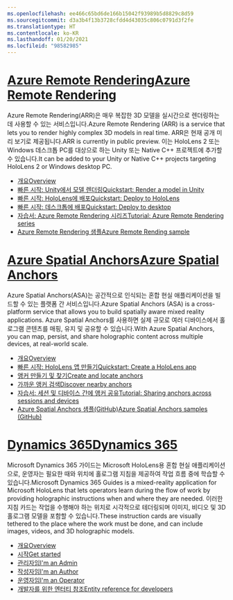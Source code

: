 ```yaml
---
ms.openlocfilehash: ee466c65bd6de166b15042f93989b5d8829c8d59
ms.sourcegitcommit: d3a3b4f13b3728cfdd4d43035c806c0791d3f2fe
ms.translationtype: HT
ms.contentlocale: ko-KR
ms.lasthandoff: 01/20/2021
ms.locfileid: "98582985"
---
```

# <a name="azure-remote-rendering"></a>[<span data-ttu-id="f87b3-101">Azure Remote Rendering</span><span class="sxs-lookup"><span data-stu-id="f87b3-101">Azure Remote Rendering</span></span>](#tab/arr)

<span data-ttu-id="f87b3-102">Azure Remote Rendering(ARR)은 매우 복잡한 3D 모델을 실시간으로 렌더링하는 데 사용할 수 있는 서비스입니다.</span><span class="sxs-lookup"><span data-stu-id="f87b3-102">Azure Remote Rendering (ARR) is a service that lets you to render highly complex 3D models in real time.</span></span> <span data-ttu-id="f87b3-103">ARR은 현재 공개 미리 보기로 제공됩니다.</span><span class="sxs-lookup"><span data-stu-id="f87b3-103">ARR is currently in public preview.</span></span> <span data-ttu-id="f87b3-104">이는 HoloLens 2 또는 Windows 데스크톱 PC를 대상으로 하는 Unity 또는 Native C++ 프로젝트에 추가할 수 있습니다.</span><span class="sxs-lookup"><span data-stu-id="f87b3-104">It can be added to your Unity or Native C++ projects targeting HoloLens 2 or Windows desktop PC.</span></span>

* [<span data-ttu-id="f87b3-105">개요</span><span class="sxs-lookup"><span data-stu-id="f87b3-105">Overview</span></span>](/azure/remote-rendering/overview/about) 
* [<span data-ttu-id="f87b3-106">빠른 시작: Unity에서 모델 렌더링</span><span class="sxs-lookup"><span data-stu-id="f87b3-106">Quickstart: Render a model in Unity</span></span>](/azure/remote-rendering/quickstarts/render-model) 
* [<span data-ttu-id="f87b3-107">빠른 시작: HoloLens에 배포</span><span class="sxs-lookup"><span data-stu-id="f87b3-107">Quickstart: Deploy to HoloLens</span></span>](/azure/remote-rendering/quickstarts/deploy-to-hololens) 
* [<span data-ttu-id="f87b3-108">빠른 시작: 데스크톱에 배포</span><span class="sxs-lookup"><span data-stu-id="f87b3-108">Quickstart: Deploy to desktop</span></span>](/azure/remote-rendering/quickstarts/deploy-to-desktop) 
* [<span data-ttu-id="f87b3-109">자습서: Azure Remote Rendering 시리즈</span><span class="sxs-lookup"><span data-stu-id="f87b3-109">Tutorial: Azure Remote Rendering series</span></span>](/azure/remote-rendering/tutorials/unity/tutorial-landing) 
* [<span data-ttu-id="f87b3-110">Azure Remote Rendering 샘플</span><span class="sxs-lookup"><span data-stu-id="f87b3-110">Azure Remote Rending sample</span></span>](/azure/remote-rendering/samples/showcase-app)

# <a name="azure-spatial-anchors"></a>[<span data-ttu-id="f87b3-111">Azure Spatial Anchors</span><span class="sxs-lookup"><span data-stu-id="f87b3-111">Azure Spatial Anchors</span></span>](#tab/asa)

<span data-ttu-id="f87b3-112">Azure Spatial Anchors(ASA)는 공간적으로 인식되는 혼합 현실 애플리케이션을 빌드할 수 있는 플랫폼 간 서비스입니다.</span><span class="sxs-lookup"><span data-stu-id="f87b3-112">Azure Spatial Anchors (ASA) is a cross-platform service that allows you to build spatially aware mixed reality applications.</span></span> <span data-ttu-id="f87b3-113">Azure Spatial Anchors를 사용하면 실제 규모로 여러 디바이스에서 홀로그램 콘텐츠를 매핑, 유지 및 공유할 수 있습니다.</span><span class="sxs-lookup"><span data-stu-id="f87b3-113">With Azure Spatial Anchors, you can map, persist, and share holographic content across multiple devices, at real-world scale.</span></span>

* [<span data-ttu-id="f87b3-114">개요</span><span class="sxs-lookup"><span data-stu-id="f87b3-114">Overview</span></span>](/azure/spatial-anchors/overview) 
* [<span data-ttu-id="f87b3-115">빠른 시작: HoloLens 앱 만들기</span><span class="sxs-lookup"><span data-stu-id="f87b3-115">Quickstart: Create a HoloLens app</span></span>](/azure/spatial-anchors/quickstarts/get-started-unity-hololens) 
* [<span data-ttu-id="f87b3-116">앵커 만들기 및 찾기</span><span class="sxs-lookup"><span data-stu-id="f87b3-116">Create and locate anchors</span></span>](/azure/spatial-anchors/how-tos/create-locate-anchors-unity) 
* [<span data-ttu-id="f87b3-117">가까운 앵커 검색</span><span class="sxs-lookup"><span data-stu-id="f87b3-117">Discover nearby anchors</span></span>](/azure/spatial-anchors/how-tos/set-up-coarse-reloc-unity)
* [<span data-ttu-id="f87b3-118">자습서: 세션 및 디바이스 간에 앵커 공유</span><span class="sxs-lookup"><span data-stu-id="f87b3-118">Tutorial: Sharing anchors across sessions and devices</span></span>](/azure/spatial-anchors/tutorials/tutorial-share-anchors-across-devices?tabs=VS%2cAndroid)  
* [<span data-ttu-id="f87b3-119">Azure Spatial Anchors 샘플(GitHub)</span><span class="sxs-lookup"><span data-stu-id="f87b3-119">Azure Spatial Anchors samples (GitHub)</span></span>](https://github.com/Azure/azure-spatial-anchors-samples) 

# <a name="dynamics-365"></a>[<span data-ttu-id="f87b3-120">Dynamics 365</span><span class="sxs-lookup"><span data-stu-id="f87b3-120">Dynamics 365</span></span>](#tab/D365)

<span data-ttu-id="f87b3-121">Microsoft Dynamics 365 가이드는 Microsoft HoloLens용 혼합 현실 애플리케이션으로, 운영자는 필요한 때와 위치에 홀로그램 지침을 제공하여 작업 흐름 중에 학습할 수 있습니다.</span><span class="sxs-lookup"><span data-stu-id="f87b3-121">Microsoft Dynamics 365 Guides is a mixed-reality application for Microsoft HoloLens that lets operators learn during the flow of work by providing holographic instructions when and where they are needed.</span></span> <span data-ttu-id="f87b3-122">이러한 지침 카드는 작업을 수행해야 하는 위치로 시각적으로 테더링되며 이미지, 비디오 및 3D 홀로그램 모델을 포함할 수 있습니다.</span><span class="sxs-lookup"><span data-stu-id="f87b3-122">These instruction cards are visually tethered to the place where the work must be done, and can include images, videos, and 3D holographic models.</span></span>

* [<span data-ttu-id="f87b3-123">개요</span><span class="sxs-lookup"><span data-stu-id="f87b3-123">Overview</span></span>](/dynamics365/mixed-reality/guides/) 
* [<span data-ttu-id="f87b3-124">시작</span><span class="sxs-lookup"><span data-stu-id="f87b3-124">Get started</span></span>](/dynamics365/mixed-reality/guides/get-started) 
* [<span data-ttu-id="f87b3-125">관리자임</span><span class="sxs-lookup"><span data-stu-id="f87b3-125">I'm an Admin</span></span>](/dynamics365/mixed-reality/guides/setup)
* [<span data-ttu-id="f87b3-126">작성자임</span><span class="sxs-lookup"><span data-stu-id="f87b3-126">I'm an Author</span></span>](/dynamics365/mixed-reality/guides/authoring-overview) 
* [<span data-ttu-id="f87b3-127">운영자임</span><span class="sxs-lookup"><span data-stu-id="f87b3-127">I'm an Operator</span></span>](/dynamics365/mixed-reality/guides/operator-overview) 
* [<span data-ttu-id="f87b3-128">개발자를 위한 엔터티 참조</span><span class="sxs-lookup"><span data-stu-id="f87b3-128">Entity reference for developers</span></span>](/dynamics365/mixed-reality/guides/developer-entity-reference)